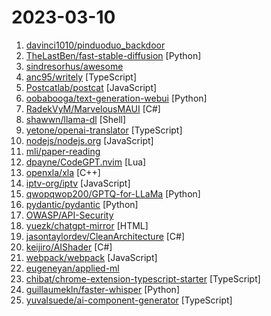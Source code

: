 # 2023-03-10

1. [davinci1010/pinduoduo_backdoor](https://github.com/davinci1010/pinduoduo_backdoor "拼多多apk内嵌提权代码，及动态下发dex分析") 
2. [TheLastBen/fast-stable-diffusion](https://github.com/TheLastBen/fast-stable-diffusion "fast-stable-diffusion + DreamBooth") [Python]
3. [sindresorhus/awesome](https://github.com/sindresorhus/awesome "😎 Awesome lists about all kinds of interesting topics") 
4. [anc95/writely](https://github.com/anc95/writely "❤️‍🔥 A GPT powered chrome extension improving your writing and reading. ｜ 基于 GPT 的浏览器插件，用于协助编辑和阅读") [TypeScript]
5. [Postcatlab/postcat](https://github.com/Postcatlab/postcat "Postcat 是一个可扩展的 API 工具平台。集合基础的 API 管理和测试功能，并且可以通过插件简化你的 API 开发工作，让你可以更快更好地创建 API。An extensible API tool.") [JavaScript]
6. [oobabooga/text-generation-webui](https://github.com/oobabooga/text-generation-webui "A gradio web UI for running Large Language Models like GPT-J 6B, OPT, GALACTICA, LLaMA, and Pygmalion.") [Python]
7. [RadekVyM/MarvelousMAUI](https://github.com/RadekVyM/MarvelousMAUI ".NET MAUI clone of the Wonderous app - a visual showcase of eight wonders of the world.") [C#]
8. [shawwn/llama-dl](https://github.com/shawwn/llama-dl "High-speed download of LLaMA, Facebook's 65B parameter GPT model") [Shell]
9. [yetone/openai-translator](https://github.com/yetone/openai-translator "基于 ChatGPT API 的划词翻译浏览器插件和跨平台桌面端应用 - Browser extension and cross-platform desktop application for translation based on ChatGPT API.") [TypeScript]
10. [nodejs/nodejs.org](https://github.com/nodejs/nodejs.org "The Node.js website.") [JavaScript]
11. [mli/paper-reading](https://github.com/mli/paper-reading "深度学习经典、新论文逐段精读") 
12. [dpayne/CodeGPT.nvim](https://github.com/dpayne/CodeGPT.nvim "") [Lua]
13. [openxla/xla](https://github.com/openxla/xla "A machine learning compiler for GPUs, CPUs, and ML accelerators") [C++]
14. [iptv-org/iptv](https://github.com/iptv-org/iptv "Collection of publicly available IPTV channels from all over the world") [JavaScript]
15. [qwopqwop200/GPTQ-for-LLaMa](https://github.com/qwopqwop200/GPTQ-for-LLaMa "4 bits quantization of LLaMa using GPTQ") [Python]
16. [pydantic/pydantic](https://github.com/pydantic/pydantic "Data validation using Python type hints") [Python]
17. [OWASP/API-Security](https://github.com/OWASP/API-Security "OWASP API Security Project") 
18. [yuezk/chatgpt-mirror](https://github.com/yuezk/chatgpt-mirror "A mirror of ChatGPT based on the gpt-3.5-turbo model.") [HTML]
19. [jasontaylordev/CleanArchitecture](https://github.com/jasontaylordev/CleanArchitecture "Clean Architecture Solution Template for .NET 7") [C#]
20. [keijiro/AIShader](https://github.com/keijiro/AIShader "ChatGPT-powered shader generator for Unity") [C#]
21. [webpack/webpack](https://github.com/webpack/webpack "A bundler for javascript and friends. Packs many modules into a few bundled assets. Code Splitting allows for loading parts of the application on demand. Through loaders, modules can be CommonJs, AMD, ES6 modules, CSS, Images, JSON, Coffeescript, LESS, ... and your custom stuff.") [JavaScript]
22. [eugeneyan/applied-ml](https://github.com/eugeneyan/applied-ml "📚 Papers & tech blogs by companies sharing their work on data science & machine learning in production.") 
23. [chibat/chrome-extension-typescript-starter](https://github.com/chibat/chrome-extension-typescript-starter "Chrome Extension TypeScript Starter") [TypeScript]
24. [guillaumekln/faster-whisper](https://github.com/guillaumekln/faster-whisper "Faster Whisper transcription with CTranslate2") [Python]
25. [yuvalsuede/ai-component-generator](https://github.com/yuvalsuede/ai-component-generator "") [TypeScript]
